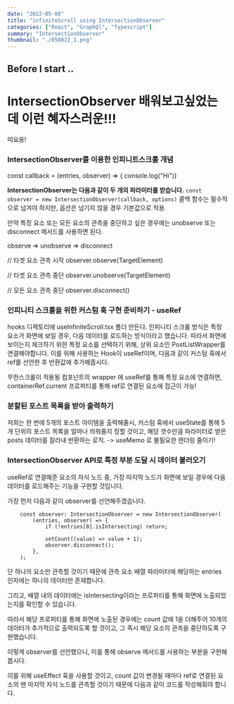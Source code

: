```yaml
---
date: "2022-05-08"
title: "infiniteScroll using IntersectionObserver"
categories: ["React", "GraphQl", "Typescript"]
summary: "IntersectionObserver"
thumbnail: "./050822_1.png"
---
```


## Before I start ..

# IntersectionObserver 배워보고싶었는데 이런 혜자스러운!!!

띠요옹!

### IntersectionObserver를 이용한 인피니트스크롤 개념

const callback = (entries, observer) => { console.log("Hi")}

<b>IntersectionObserver는 다음과 같이 두 개의 파라미터를 받습니다.</b>
`const observer = new IntersectionObserver(callback, options)`
콜백 함수는 필수적으로 넘겨야 하지만, 옵션은 넘기지 않을 경우 기본값으로 적용.

만약 특정 요소 또는 모든 요소의 관측을 중단하고 싶은 경우에는 unobserve 또는 disconnect 메서드를 사용하면 된다.

observe => unobserve => disconnect

// 타겟 요소 관측 시작
observer.observe(TargetElement)

// 타겟 요소 관측 중단
observer.unobserve(TargetElement)

// 모든 요소 관측 중단
observer.disconnect()

### 인피니티 스크롤을 위한 커스텀 훅 구현 준비하기 - useRef

hooks 디렉토리에 useInfiniteScroll.tsx 폴더 만든다.
인피니티 스크롤 방식은 특정 요소가 화면에 보일 경우, 다음 데이터를 로드하는 방식이라고 했습니다.
따라서 화면에 보이는지 체크하기 위한 특정 요소를 선택하기 위해, 상위 요소인 PostListWrapper를 연결해야합니다.
이를 위해 사용하는 Hook이 useRef이며, 다음과 같이 커스텀 훅에서 ref를 선언한 후 반환값에 추가해줍시다.

무한스크롤이 적용될 컴포넌트의 wrapper 에 useRef를 통해 특정 요소에 연결하면, containerRef.current 프로퍼티를 통해 ref로 연결된 요소에 접근이 가능!

### 분할된 포스트 목록을 받아 출력하기

저희는 한 번에 5개의 포스트 아이템을 출력해줄시, 커스텀 훅에서 useState를 통해 5개 단위의 포스트 목록을 얼마나 띄워줄지 정할 것이고, 해당 갯수만큼 파라미터로 받은 posts 데이터를 잘라내 반환하는 로직. -> useMemo 로 불필요한 렌더링 줄이기!

### IntersectionObserver API로 특정 부분 도달 시 데이터 불러오기

useRef로 연결해준 요소의 자식 노드 중, 가장 마지막 노드가 화면에 보일 경우에 다음 데이터를 로드해주는 기능을 구현할 것입니다.

가장 먼저 다음과 같이 observer를 선언해주겠습니다.

```
	const observer: IntersectionObserver = new IntersectionObserver(
		(entries, observer) => {
			if (!entries[0].isIntersecting) return;

			setCount((value) => value + 1);
			observer.disconnect();
		},
	);
```

단 하나의 요소만 관측할 것이기 때문에 관측 요소 배열 파라미터에 해당하는 entries 인자에는 하나의 데이터만 존재합니다.

그리고, 배열 내의 데이터에는 isIntersecting이라는 프로퍼티를 통해 화면에 노출되었는지를 확인할 수 있습니다.

따라서 해당 프로퍼티를 통해 화면에 노출된 경우에는 count 값에 1을 더해주어 10개의 데이터가 추가적으로 출력되도록 할 것이고, 그 즉시 해당 요소의 관측을 중단하도록 구현했습니다.

이렇게 observer를 선언했으니, 이를 통해 observe 메서드를 사용하는 부분을 구현해봅시다.

이를 위해 useEffect 훅을 사용할 것이고, count 값이 변경될 때마다 ref로 연결된 요소의 맨 마지막 자식 노드를 관측할 것이기 때문에 다음과 같이 코드를 작성해줘야 합니다.
